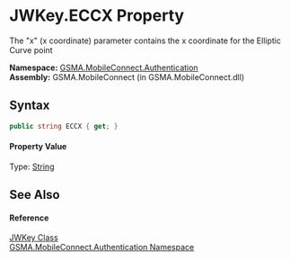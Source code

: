 JWKey.ECCX Property
===================
The "x" (x coordinate) parameter contains the x coordinate for the Elliptic Curve point

**Namespace:** [GSMA.MobileConnect.Authentication][1]  
**Assembly:** GSMA.MobileConnect (in GSMA.MobileConnect.dll)

Syntax
------

```csharp
public string ECCX { get; }
```

#### Property Value
Type: [String][2]

See Also
--------

#### Reference
[JWKey Class][3]  
[GSMA.MobileConnect.Authentication Namespace][1]  

[1]: ../README.md
[2]: http://msdn.microsoft.com/en-us/library/s1wwdcbf
[3]: README.md
[4]: ../../_icons/Help.png